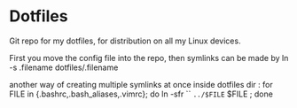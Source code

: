 # Dotfiles

Git repo for my dotfiles, for distribution on all my Linux devices.


First you move the config file into the repo,
then symlinks can be made by 
ln -s .filename dotfiles/.filename

another way of creating multiple symlinks at once inside dotfiles dir :
for FILE in {.bashrc,.bash_aliases,.vimrc}; do ln -sfr `` `../$FILE` $FILE ; done 

